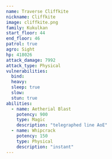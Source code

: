 ```yaml
---
name: Traverse Cliffkite
nickname: Cliffkite
image: cliffkite.png
family: Kukulkan
start_floor: 44
end_floor: 46
patrol: true
agro: Sight
hp: 418026
attack_damage: 7992
attack_type: Physical
vulnerabilities:
  bind: 
  heavy: 
  sleep: true
  slow: 
  stun: true
abilities:
  - name: Aetherial Blast
    potency: 900
    type: Magic
    description: "telegraphed line AoE"
  - name: Whipcrack
    potency: 150
    type: Physical
    description: "instant"
---
```

